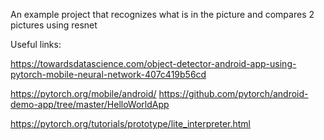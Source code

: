 An example project that recognizes what is in the picture and compares 2 pictures using resnet


Useful links:

https://towardsdatascience.com/object-detector-android-app-using-pytorch-mobile-neural-network-407c419b56cd

https://pytorch.org/mobile/android/
https://github.com/pytorch/android-demo-app/tree/master/HelloWorldApp


https://pytorch.org/tutorials/prototype/lite_interpreter.html

